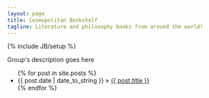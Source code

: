 ```yaml
---
layout: page
title: Cosmopolitan Bookshelf
tagline: Literature and philosophy books from around the world!
---
```

{% include JB/setup %}

Group's description goes here

<ul class="posts">
  {% for post in site.posts %}
    <li><span>{{ post.date | date_to_string }}</span> &raquo; <a href="{{ BASE_PATH }}{{ post.url }}">{{ post.title }}</a></li>
  {% endfor %}
</ul>

